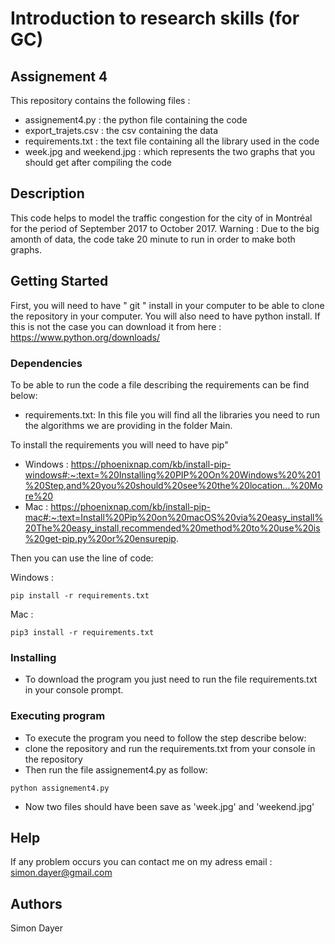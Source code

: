 # Introduction to research skills (for GC)
## Assignement 4 

This repository contains the following files :
* assignement4.py : the python file containing the code 
* export_trajets.csv : the csv containing the data 
* requirements.txt : the text file containing all the library used in the code
* week.jpg and weekend.jpg : which represents the two graphs that you should get after compiling the code


## Description

This code helps to model the traffic congestion for the city of in Montréal for the period of September 2017 to October 2017.
Warning : Due to the big amonth of data, the code take 20 minute to run in order to make both graphs.

## Getting Started

First, you will need to have " git " install in your computer to be able to clone the repository in your computer. You will also need to have python install. If this is not the case you can download it from here : https://www.python.org/downloads/ 

### Dependencies 

To be able to run the code a file describing the requirements can be find below:

* requirements.txt: In this file you will find all the libraries you need to run the algorithms we are providing in the folder Main.

To install the requirements you will need to have pip" 

* Windows : https://phoenixnap.com/kb/install-pip-windows#:~:text=%20Installing%20PIP%20On%20Windows%20%201%20Step,and%20you%20should%20see%20the%20location...%20More%20
* Mac : https://phoenixnap.com/kb/install-pip-mac#:~:text=Install%20Pip%20on%20macOS%20via%20easy_install%20The%20easy_install,recommended%20method%20to%20use%20is%20get-pip.py%20or%20ensurepip.

Then you can use the line of code:

Windows :

```
pip install -r requirements.txt
```

Mac : 

```
pip3 install -r requirements.txt
```

### Installing

* To download the program you just need to run the file requirements.txt in your console prompt.

### Executing program

* To execute the program you need to follow the step describe below:
* clone the repository and run the requirements.txt from your console in the repository
* Then run the file assignement4.py as follow:
```
python assignement4.py
```
* Now two files should have been save as 'week.jpg' and 'weekend.jpg'

## Help

If any problem occurs you can contact me on my adress email : simon.dayer@gmail.com

## Authors

Simon Dayer
